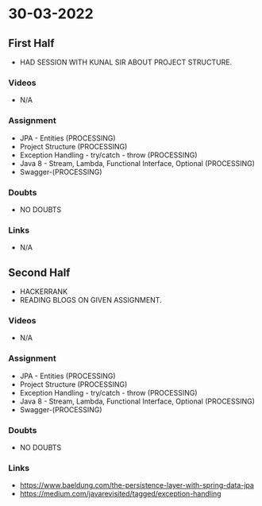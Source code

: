 # 30-03-2022

## First Half

- HAD SESSION WITH KUNAL SIR ABOUT PROJECT STRUCTURE.

### Videos

- N/A

### Assignment

- JPA - Entities (PROCESSING)
- Project Structure (PROCESSING)
- Exception Handling - try/catch - throw (PROCESSING)
- Java 8 - Stream, Lambda, Functional Interface, Optional (PROCESSING)
- Swagger-(PROCESSING)

### Doubts

- NO DOUBTS

### Links

- N/A 

## Second Half

- HACKERRANK 
- READING BLOGS ON GIVEN ASSIGNMENT.

### Videos

- N/A

### Assignment 

- JPA - Entities (PROCESSING)
- Project Structure (PROCESSING)
- Exception Handling - try/catch - throw (PROCESSING)
- Java 8 - Stream, Lambda, Functional Interface, Optional (PROCESSING)
- Swagger-(PROCESSING)

### Doubts

- NO DOUBTS

### Links

-  https://www.baeldung.com/the-persistence-layer-with-spring-data-jpa
- https://medium.com/javarevisited/tagged/exception-handling